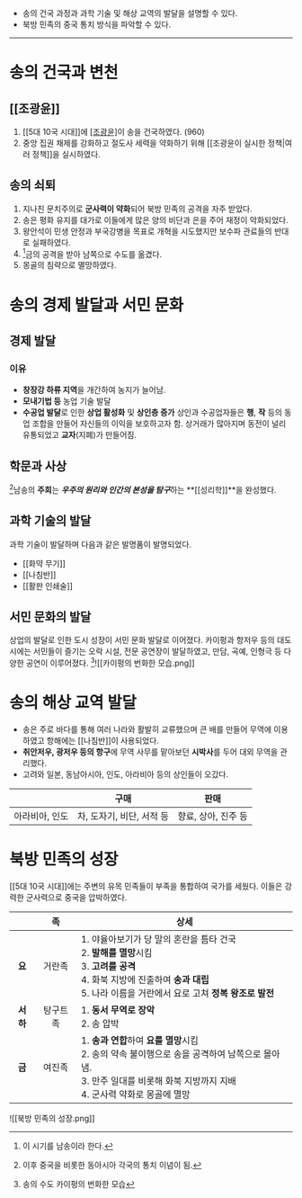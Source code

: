 * 송의 건국 과정과 과학 기술 및 해상 교역의 발달을 설명할 수 있다.
* 북방 민족의 중국 통치 방식을 파악할 수 있다.
---
# 송의 건국과 변천
## [[조광윤]]
1. [[5대 10국 시대]]에 [[조광윤]](태조)이 송을 건국하였다. (960)
2. 중앙 집권 채제를 강화하고 절도사 세력을 약화하기 위해 [[조광윤이 실시한 정책|여러 정책]]을 실시하였다.
## 송의 쇠퇴
1. 지나친 문치주의로 **군사력이 약화**되어 북방 민족의 공격을 자주 받았다.
2. 송은 평화 유지를 대가로 이들에게 많은 양의 비단과 은을 주어 재정이 악화되었다.
3. 왕안석이 민생 안정과 부국강병을 목표로 개혁을 시도했지만 보수파 관료들의 반대로 실패하였다.
4. [^1]금의 공격을 받아 남쪽으로 수도를 옮겼다.
5. 몽골의 침략으로 멸망하였다.
# 송의 경제 발달과 서민 문화
## 경제 발달
### 이유
* **창장강 하류 지역**을 개간하여 농지가 늘어남.
* **모내기법 등** 농업 기술 발달
* **수공업 발달**로 인한 **상업 활성화** 및 **상인층 증가**
상인과 수공업자들은 **행**, **작** 등의 동업 조합을 만들어 자신들의 이익을 보호하고자 함.
상거래가 많아지며 동전이 널리 유통되었고 **교자**(지폐)가 만들어짐.
## 학문과 사상
[^2]남송의 **주희**는 ***우주의 원리와 인간의 본성을 탐구***하는 **[[성리학]]**을 완성했다.
## 과학 기술의 발달
과학 기술이 발달하며 다음과 같은 발명품이 발명되었다.
* [[화약 무기]]
* [[나침반]]
* [[활판 인쇄술]]
## 서민 문화의 발달
상업의 발달로 인한 도시 성장이 서민 문화 발달로 이어졌다. 카이펑과 항저우 등의 대도시에는 서민들이 즐기는 오락 시설, 전문 공연장이 발달하였고, 만담, 곡예, 인형극 등 다양한 공연이 이루어졌다.
[^3]![[카이펑의 번화한 모습.png]]
# 송의 해상 교역 발달
* 송은 주로 바다를 통해 여러 나라와 활발히 교류했으며 큰 배를 만들어 무역에 이용하였고 항해에는 [[나침반]]이 사용되었다.
* **취안저우, 광저우 등의 항구**에 무역 사무를 맡아보던 **시박사**를 두어 대외 무역을 관리했다.
* 고려와 일본, 동남아시아, 인도, 아라비아 등의 상인들이 오갔다.

|          |        구매        |      판매      |
| :------: | :--------------: | :----------: |
| 아라비아, 인도 | 차, 도자기, 비단, 서적 등 | 향료, 상아, 진주 등 |
# 북방 민족의 성장
[[5대 10국 시대]]에는 주변의 유목 민족들이 부족을 통합하여 국가를 세웠다. 이들은 강력한 군사력으로 중국을 압박하였다.

|        |  족   | 상세                                                                                                                             |
| :----: | :--: | ------------------------------------------------------------------------------------------------------------------------------ |
| **요**  | 거란족  | 1. 야율아보기가 당 말의 혼란을 틈타 건국<br>2. **발해를 멸망**시킴<br>3. **고려를 공격**<br>4. 화북 지방에 진출하여 **송과 대립**<br>5. 나라 이름을 거란에서 요로 고쳐 **정복 왕조로 발전** |
| **서하** | 탕구트족 | 1. **동서 무역로 장악**<br>2. 송 압박                                                                                                    |
| **금**  | 여진족  | 1. **송과 연합**하여 **요를 멸망**시킴<br>2. 송의 약속 불이행으로 송을 공격하여 남쪽으로 몰아냄.<br>3. 만주 일대를 비롯해 화북 지방까지 지배<br>4. 군사력 약화로 몽골에 멸망                |
![[북방 민족의 성장.png]]

[^1]: 이 시기를 남송이라 한다.
[^2]: 이후 중국을 비롯한 동아시아 각국의 통치 이념이 됨.
[^3]: 송의 수도 카이펑의 번화한 모습